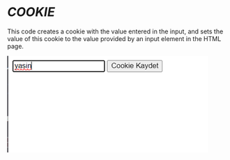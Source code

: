 <h1><i>COOKIE</i></h1>
<p>This code creates a cookie with the value entered in the input, and sets the value of this cookie to the value provided by an input element in the HTML page.</p>
<img src="SS1.png">
